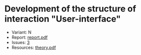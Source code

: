 # Development of the structure of interaction "User-interface"

- Variant: N
- Report: [report.pdf](https://github.com/nadevko/bsuir-IP-1/releases/download/term-4/lw-02.pdf)
- Issues: [3](https://github.com/nadevko/bsuir-IP-1/issues/3)
- Resources: [theory.pdf](theory.pdf)
